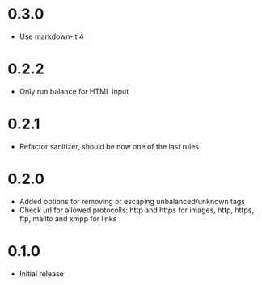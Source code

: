 # 0.3.0

* Use markdown-it 4

# 0.2.2

* Only run balance for HTML input

# 0.2.1

* Refactor sanitizer, should be now one of the last rules

# 0.2.0

* Added options for removing or escaping unbalanced/unknown tags
* Check url for allowed protocolls: http and https for images, http, https, ftp, mailto and xmpp for links

# 0.1.0

* Initial release
